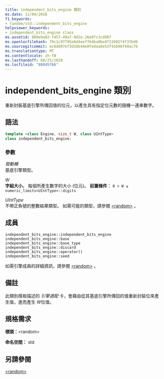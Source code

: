 ```yaml
---
title: independent_bits_engine 類別
ms.date: 11/04/2016
f1_keywords:
- random/std::independent_bits_engine
helpviewer_keywords:
- independent_bits_engine class
ms.assetid: 889e9a82-f457-49a7-9d2e-26e0fc3cd907
ms.openlocfilehash: f9c1c97795e6d4eeff64ba8be8f22602f4f3fbd6
ms.sourcegitcommit: ec6dd97ef3d10b44e0fedaa8e53f41696f49ac7b
ms.translationtype: MT
ms.contentlocale: zh-TW
ms.lasthandoff: 08/25/2020
ms.locfileid: "88845766"
---
```

# <a name="independent_bits_engine-class"></a>independent_bits_engine 類別

重新封裝基底引擎所傳回值的位元，以產生具有指定位元數的隨機一連串數字。

## <a name="syntax"></a>語法

```cpp
template <class Engine, size_t W, class UIntType>
class independent_bits_engine;
```

### <a name="parameters"></a>參數

*發動機*\
基底引擎類型。

*W*\
**字組大小**。 每個所產生數字的大小 (位元)。 **前置條件**： `0 < W ≤ numeric_limits<UIntType>::digits`

*UIntType*\
不帶正負號的整數結果類型。 如需可能的類型，請參閱 [\<random>](../standard-library/random.md) 。

## <a name="members"></a>成員

`independent_bits_engine::independent_bits_engine`\
`independent_bits_engine::base`\
`independent_bits_engine::base_type`\
`independent_bits_engine::discard`\
`independent_bits_engine::operator()`\
`independent_bits_engine::seed`

如需引擎成員的詳細資訊，請參閱 [\<random>](../standard-library/random.md) 。

## <a name="remarks"></a>備註

此類別樣板描述的 *引擎適配* 卡，會藉由從其基底引擎所傳回的值重新封裝位來產生值，進而產生 *W*位值。

## <a name="requirements"></a>規格需求

**標頭：**\<random>

**命名空間：** std

## <a name="see-also"></a>另請參閱

[\<random>](../standard-library/random.md)
